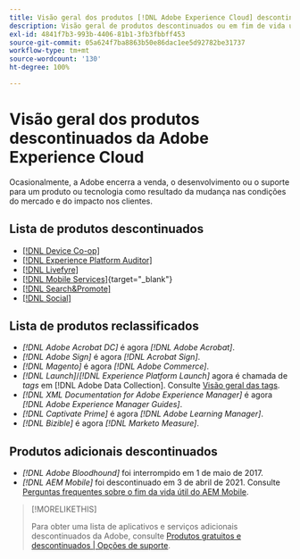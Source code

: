 ```yaml
---
title: Visão geral dos produtos [!DNL Adobe Experience Cloud] descontinuados
description: Visão geral de produtos descontinuados ou em fim de vida útil para  [!DNL Adobe Experience Cloud]  e  [!DNL Adobe Experience Platform]
exl-id: 4841f7b3-993b-4406-81b1-3fb3fbbff453
source-git-commit: 05a624f7ba8863b50e86dac1ee5d92782be31737
workflow-type: tm+mt
source-wordcount: '130'
ht-degree: 100%

---
```


# Visão geral dos produtos descontinuados da Adobe Experience Cloud

Ocasionalmente, a Adobe encerra a venda, o desenvolvimento ou o suporte para um produto ou tecnologia como resultado da mudança nas condições do mercado e do impacto nos clientes.

## Lista de produtos descontinuados

* [[!DNL Device Co-op]](device-co-op.md)
* [[!DNL Experience Platform Auditor]](auditor.md)
* [[!DNL Livefyre]](livefyre.md)
* [[!DNL Mobile Services]](https://experienceleague.adobe.com/docs/mobile-services/using/eol.html?lang=pt-BR){target="_blank"}
* [[!DNL Search&Promote]](search-promote.md)
* [[!DNL Social]](social.md)

<!--
## Notifications of upcoming products to be discontinued

* [!DNL Data Workbench] end-of-life date is **December 31, 2023**. [Link]

-->

## Lista de produtos reclassificados

* *[!DNL Adobe Acrobat DC]* é agora *[!DNL Adobe Acrobat]*.
* *[!DNL Adobe Sign]* é agora *[!DNL Acrobat Sign]*.
* *[!DNL Magento]* é agora *[!DNL Adobe Commerce]*.
* *[!DNL Launch]*/*[!DNL Experience Platform Launch]* agora é chamada de *tags* em [!DNL Adobe Data Collection]. Consulte [Visão geral das tags](https://experienceleague.adobe.com/docs/experience-platform/tags/home.html?lang=pt-BR).
* *[!DNL XML Documentation for Adobe Experience Manager]* é agora *[!DNL Adobe Experience Manager Guides]*.
* *[!DNL Captivate Prime]* é agora *[!DNL Adobe Learning Manager]*.
* *[!DNL Bizible]* é agora *[!DNL Marketo Measure]*.

## Produtos adicionais descontinuados

* *[!DNL Adobe Bloodhound]* foi interrompido em 1 de maio de 2017.
* *[!DNL AEM Mobile]* foi descontinuado em 3 de abril de 2021. Consulte [Perguntas frequentes sobre o fim da vida útil do AEM Mobile](https://helpx.adobe.com/br/digital-publishing-solution/help/aem-mobile-end-of-life-faq.html).

>[!MORELIKETHIS]
>
>Para obter uma lista de aplicativos e serviços adicionais descontinuados da Adobe, consulte [Produtos gratuitos e descontinuados | Opções de suporte](https://helpx.adobe.com/br/support/programs/support-options-free-discontinued-apps-services.html).
